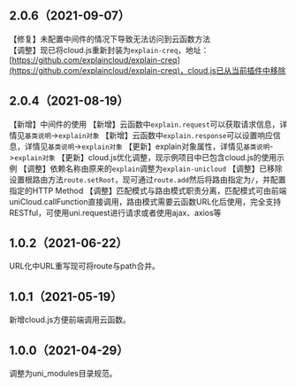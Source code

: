 ## 2.0.6（2021-09-07）
【修复】未配置中间件的情况下导致无法访问到云函数方法  
【调整】现已将cloud.js重新封装为`explain-creq`，地址：[https://github.com/explaincloud/explain-creq](https://github.com/explaincloud/explain-creq)，cloud.js已从当前插件中移除
## 2.0.4（2021-08-19）
【新增】中间件的使用
【新增】云函数中`explain.request`可以获取请求信息，详情见`基类说明`->`explain对象`
【新增】云函数中`explain.response`可以设置响应信息，详情见`基类说明`->`explain对象`
【更新】explain对象属性，详情见`基类说明`->`explain对象`
【更新】cloud.js优化调整，现示例项目中已包含cloud.js的使用示例
【调整】依赖名称由原来的`explain`调整为`explain-unicloud`
【调整】已移除设置根路由方法`route.setRoot`，现可通过`route.add`然后将路由指定为`/`，并配置指定的HTTP Method
【调整】匹配模式与路由模式职责分离，匹配模式可由前端uniCloud.callFunction直接调用，路由模式需要云函数URL化后使用，完全支持RESTful，可使用uni.request进行请求或者使用ajax、axios等
## 1.0.2（2021-06-22）
URL化中URL重写现可将route与path合并。
## 1.0.1（2021-05-19）
新增cloud.js方便前端调用云函数。
## 1.0.0（2021-04-29）
调整为uni_modules目录规范。
